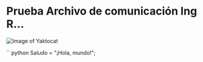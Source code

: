 # Prueba Archivo de comunicación  Ing R...


![Image of Yaktocat](https://octodex.github.com/images/yaktocat.png)

`` python
Saludo = "¡Hola, mundo!";
```
